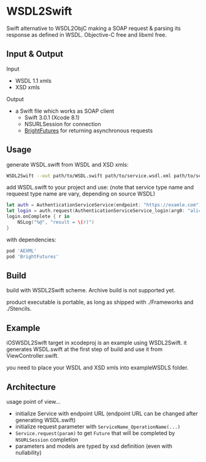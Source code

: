 WSDL2Swift
==========

Swift alternative to WSDL2ObjC making a SOAP request & parsing its response as defined in WSDL.
Objective-C free and libxml free.

## Input & Output

Input

* WSDL 1.1 xmls
* XSD xmls

Output

* a Swift file which works as SOAP client
	* Swift 3.0.1 (Xcode 8.1)
	* NSURLSession for connection
	* [BrightFutures](https://github.com/Thomvis/BrightFutures) for returning asynchronous requests

## Usage

generate WSDL.swift from WSDL and XSD xmls:

```sh
WSDL2Swift --out path/to/WSDL.swift path/to/service.wsdl.xml path/to/service.xsd.xml
```

add WSDL.swift to your project and use:
(note that service type name and requeest type name are vary, depending on source WSDL)

```swift
let auth = AuthenticationServiceService(endpoint: "https://examle.com")
let login = auth.request(AuthenticationServiceService_login(arg0: "alice@example.com", arg1: "password"))
login.onComplete { r in
    NSLog("%@", "result = \(r)")
}
```

with dependencies:

```ruby
pod 'AEXML'
pod 'BrightFutures'
```

## Build

build with WSDL2Swift scheme. Archive build is not supported yet.

product executable is portable, as long as shipped with ./Frameworks and ./Stencils.

## Example

iOSWSDL2Swift target in xcodeproj is an example using WSDL2Swift.
it generates WSDL.swift at the first step of build and use it from ViewController.swift.

you need to place your WSDL and XSD xmls into exampleWSDLS folder.


## Architecture

usage point of view...

* initialize Service with endpoint URL (endpoint URL can be changed after generating WSDL.swift)
* initialize request parameter with `ServiceName_OperationName(...)`
* `Service.request(param)` to get `Future` that will be completed by `NSURLSession` completion
* parameters and models are typed by xsd definition (even with nullability)


